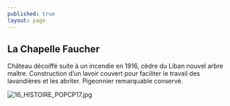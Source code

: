```yaml
---
published: true
layout: page
---
```

## La Chapelle Faucher

Château décoiffé suite à un incendie en 1916, cèdre du Liban nouvel arbre maître. Construction d’un lavoir couvert pour faciliter le travail des lavandières et les abriter. Pigeonnier remarquable conservé.

![16_HISTOIRE_POPCP17.jpg]({{site.baseurl}}/data/images/16/histoire/16_HISTOIRE_POPCP17.jpg)

